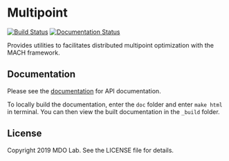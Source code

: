 # Multipoint
[![Build Status](https://travis-ci.com/mdolab/multipoint.svg?branch=master)](https://travis-ci.com/mdolab/multipoint)
[![Documentation Status](https://readthedocs.com/projects/mdolab-multipoint/badge/?version=latest)](https://mdolab-multipoint.readthedocs-hosted.com/en/latest/?badge=latest)

Provides utilities to facilitates distributed multipoint optimization with the MACH framework. 

## Documentation
Please see the [documentation](https://mdolab-multipoint.readthedocs-hosted.com) for API documentation.

To locally build the documentation, enter the `doc` folder and enter `make html` in terminal.
You can then view the built documentation in the `_build` folder.

## License
Copyright 2019 MDO Lab. See the LICENSE file for details.
